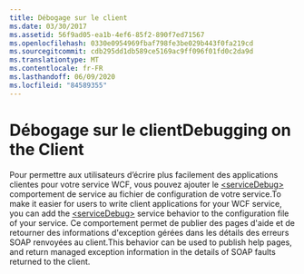 ```yaml
---
title: Débogage sur le client
ms.date: 03/30/2017
ms.assetid: 56f9ad05-ea1b-4ef6-85f2-890f7ed71567
ms.openlocfilehash: 0330e0954969fbaf798fe3be029b443f0fa219cd
ms.sourcegitcommit: cdb295dd1db589ce5169ac9ff096f01fd0c2da9d
ms.translationtype: MT
ms.contentlocale: fr-FR
ms.lasthandoff: 06/09/2020
ms.locfileid: "84589355"
---
```

# <a name="debugging-on-the-client"></a><span data-ttu-id="7a259-102">Débogage sur le client</span><span class="sxs-lookup"><span data-stu-id="7a259-102">Debugging on the Client</span></span>
<span data-ttu-id="7a259-103">Pour permettre aux utilisateurs d’écrire plus facilement des applications clientes pour votre service WCF, vous pouvez ajouter le [\<serviceDebug>](../../../configure-apps/file-schema/wcf/servicedebug.md) comportement de service au fichier de configuration de votre service.</span><span class="sxs-lookup"><span data-stu-id="7a259-103">To make it easier for users to write client applications for your WCF service, you can add the [\<serviceDebug>](../../../configure-apps/file-schema/wcf/servicedebug.md) service behavior to the configuration file of your service.</span></span> <span data-ttu-id="7a259-104">Ce comportement permet de publier des pages d'aide et de retourner des informations d'exception gérées dans les détails des erreurs SOAP renvoyées au client.</span><span class="sxs-lookup"><span data-stu-id="7a259-104">This behavior can be used to publish help pages, and return managed exception information in the details of SOAP faults returned to the client.</span></span>
